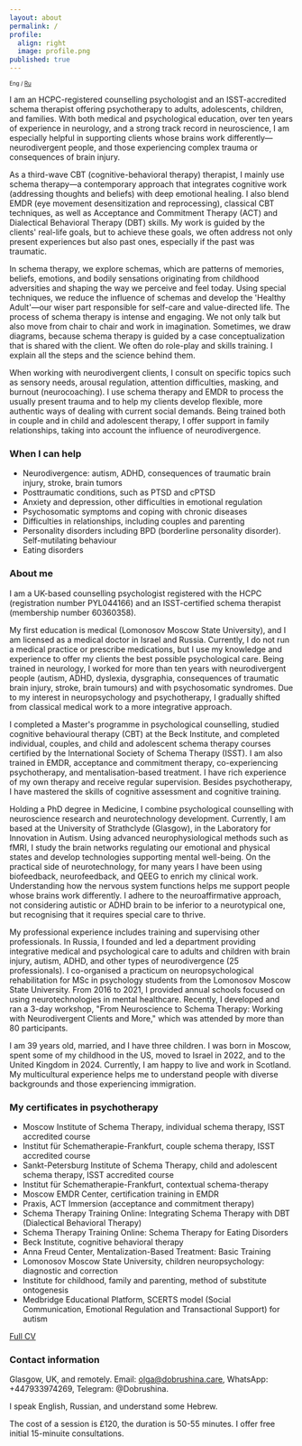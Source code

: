 ```yaml
---
layout: about
permalink: /
profile:
  align: right
  image: profile.png
published: true
---
```


<!-- Open Graph Meta Tags -->
<meta property="og:title" content="Dr Olga Dobrushina" />
<meta property="og:description" content="Counselling Psychologist (HCPC), MD, PhD" />
<meta property="og:image" content="https://www.dobrushina.care/assets/images/profile.png" />
<meta property="og:url" content="hhttps://www.dobrushina.care" />
<meta property="og:type" content="website" />

<!-- JSON-LD structured data -->
<script type="application/ld+json">
{
  "@context": "https://schema.org",
  "@type": "LocalBusiness",
  "name": "Dr Olga Dobrushina - Counselling Psychologist",
  "description": "Counselling psychology in the Glasgow area with a focus on autism, ADHD, and complex trauma. ISST-accredited schema therapist.",
  "url": "https://dobrushina.care",
  "telephone": "+44-7933-974269",
  "address": {
    "@type": "PostalAddress",
    "addressLocality": "Milngavie",
    "addressRegion": "Glasgow",
    "postalCode": "G62 8HY",
    "addressCountry": "UK"
  },
  "geo": {
    "@type": "GeoCoordinates",
    "latitude": "55.9433",
    "longitude": "4.3170"
  },
  "sameAs": [
    "https://www.linkedin.com/in/dobrushina-olga"
  ],
  "areaServed": [
    {
      "@type": "Place",
      "name": "Glasgow"
    },
    {
      "@type": "Place",
      "name": "Milngavie"
    }
  ],
  "priceRange": "££",
  "medicalSpecialty": [
    "Psychology",
    "Schema Therapy",
    "Autism",
    "ADHD",
    "Neurodivergence",
    "Complex Trauma"
  ],
  "serviceType": "Psychology",
  "provider": {
    "@type": "Person",
    "name": "Dr Olga Dobrushina",
    "description": "HCPC registered counselling psychologist and ISST-certified schema therapist.",
    "medicalSpecialty": [
      "Psychology",
      "Schema Therapy",
      "Autism",
      "ADHD",
      "Neurodivergence",
      "Complex Trauma"
    ],
    "sameAs": "https://www.linkedin.com/in/dobrushina-olga"
  }
}
</script>


<sub><sub>Eng / [Ru](Russian.md)</sub></sub>

I am an HCPC-registered counselling psychologist and an ISST-accredited schema therapist offering psychotherapy to adults, adolescents, children, and families. With both medical and psychological education, over ten years of experience in neurology, and a strong track record in neuroscience, I am especially helpful in supporting clients whose brains work differently—neurodivergent people, and those experiencing complex trauma or consequences of brain injury.

As a third-wave CBT (cognitive-behavioral therapy) therapist, I mainly use schema therapy—a contemporary approach that integrates cognitive work (addressing thoughts and beliefs) with deep emotional healing. I also blend EMDR (eye movement desensitization and reprocessing), classical CBT techniques, as well as Acceptance and Commitment Therapy (ACT) and Dialectical Behavioral Therapy (DBT) skills. My work is guided by the clients' real-life goals, but to achieve these goals, we often address not only present experiences but also past ones, especially if the past was traumatic.

In schema therapy, we explore schemas, which are patterns of memories, beliefs, emotions, and bodily sensations originating from childhood adversities and shaping the way we perceive and feel today. Using special techniques, we reduce the influence of schemas and develop the 'Healthy Adult'—our wiser part responsible for self-care and value-directed life. The process of schema therapy is intense and engaging. We not only talk but also move from chair to chair and work in imagination. Sometimes, we draw diagrams, because schema therapy is guided by a case conceptualization that is shared with the client. We often do role-play and skills training. I explain all the steps and the science behind them.

When working with neurodivergent clients, I consult on specific topics such as sensory needs, arousal regulation, attention difficulties, masking, and burnout (neurocoaching). I use schema therapy and EMDR to process the usually present trauma and to help my clients develop flexible, more authentic ways of dealing with current social demands. Being trained both in couple and in child and adolescent therapy, I offer support in family relationships, taking into account the influence of neurodivergence.

### When I can help
- Neurodivergence: autism, ADHD, consequences of traumatic brain injury, stroke, brain tumors
- Posttraumatic conditions, such as PTSD and cPTSD
- Anxiety and depression, other difficulties in emotional regulation
- Psychosomatic symptoms and coping with chronic diseases
- Difficulties in relationships, including couples and parenting
- Personality disorders including BPD (borderline personality disorder). Self-mutilating behaviour
- Eating disorders


### About me
I am a UK-based counselling psychologist registered with the HCPC (registration number PYL044166) and an ISST-certified schema therapist (membership number 60360358).

My first education is medical (Lomonosov Moscow State University), and I am licensed as a medical doctor in Israel and Russia. Currently, I do not run a medical practice or prescribe medications, but I use my knowledge and experience to offer my clients the best possible psychological care. Being trained in neurology, I worked for more than ten years with neurodivergent people (autism, ADHD, dyslexia, dysgraphia, consequences of traumatic brain injury, stroke, brain tumours) and with psychosomatic syndromes. Due to my interest in neuropsychology and psychotherapy, I gradually shifted from classical medical work to a more integrative approach.

I completed a Master's programme in psychological counselling, studied cognitive behavioural therapy (CBT) at the Beck Institute, and completed individual, couples, and child and adolescent schema therapy courses certified by the International Society of Schema Therapy (ISST). I am also trained in EMDR, acceptance and commitment therapy, co-experiencing psychotherapy, and mentalisation-based treatment. I have rich experience of my own therapy and receive regular supervision. Besides psychotherapy, I have mastered the skills of cognitive assessment and cognitive training.

Holding a PhD degree in Medicine, I combine psychological counselling with neuroscience research and neurotechnology development. Currently, I am based at the University of Strathclyde (Glasgow), in the Laboratory for Innovation in Autism. Using advanced neurophysiological methods such as fMRI, I study the brain networks regulating our emotional and physical states and develop technologies supporting mental well-being. On the practical side of neurotechnology, for many years I have been using biofeedback, neurofeedback, and QEEG to enrich my clinical work. Understanding how the nervous system functions helps me support people whose brains work differently. I adhere to the neuroaffirmative approach, not considering autistic or ADHD brain to be inferior to a neurotypical one, but recognising that it requires special care to thrive.

My professional experience includes training and supervising other professionals. In Russia, I founded and led a department providing integrative medical and psychological care to adults and children with brain injury, autism, ADHD, and other types of neurodivergence (25 professionals). I co-organised a practicum on neuropsychological rehabilitation for MSc in psychology students from the Lomonosov Moscow State University. From 2016 to 2021, I provided annual schools focused on using neurotechnologies in mental healthcare. Recently, I developed and ran a 3-day workshop, "From Neuroscience to Schema Therapy: Working with Neurodivergent Clients and More," which was attended by more than 80 participants.

I am 39 years old, married, and I have three children. I was born in Moscow, spent some of my childhood in the US, moved to Israel in 2022, and to the United Kingdom in 2024. Currently, I am happy to live and work in Scotland. My multicultural experience helps me to understand people with diverse backgrounds and those experiencing immigration.


### My certificates in psychotherapy
- Moscow Institute of Schema Therapy, individual schema therapy, ISST accredited course
- Institut für Schematherapie-Frankfurt, couple schema therapy, ISST accredited course
- Sankt-Petersburg Institute of Schema Therapy, child and adolescent schema therapy, ISST accredited course
- Institut für Schematherapie-Frankfurt, contextual schema-therapy
- Moscow EMDR Center, certification training in EMDR
- Praxis, ACT Immersion (acceptance and commitment therapy)
- Schema Therapy Training Online: Integrating Schema Therapy with DBT (Dialectical Behavioral Therapy)
- Schema Therapy Training Online: Schema Therapy for Eating Disorders
- Beck Institute, cognitive behavioral therapy
- Anna Freud Center, Mentalization-Based Treatment: Basic Training
- Lomonosov Moscow State University, children neuropsychology: diagnostic and correction
- Institute for childhood, family and parenting, method of substitute ontogenesis
- Medbridge Educational Platform, SCERTS model (Social Communication, Emotional Regulation and Transactional Support) for autism

[Full CV](files/CV_Dobrushina.pdf)

### Contact information
Glasgow, UK, and remotely.
Email: [olga@dobrushina.care](mailto:olga@dobrushina.care), WhatsApp: +447933974269, Telegram: @Dobrushina.

I speak English, Russian, and understand some Hebrew.

The cost of a session is £120, the duration is 50-55 minutes.
I offer free initial 15-minuite consultations.
